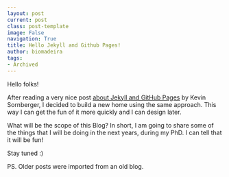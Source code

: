 ```yaml
---
layout: post
current: post
class: post-template
image: False
navigation: True
title: Hello Jekyll and Github Pages!
author: biomadeira
tags:
- Archived
---
```

Hello folks!

After reading a very nice post
[about Jekyll and GitHub Pages](http://www.ksornberger.com/blog/blogging-with-jekyll-and-github/) by Kevin Sornberger,
I decided to build a new home using the same approach. This way I can get the fun of it more quickly and I can design
later.

What will be the scope of this Blog? In short, I am going to share some of the things that I will be doing in the next 
years, during my PhD. I can tell that it will be fun!

Stay tuned :) 

PS. Older posts were imported from an old blog.
